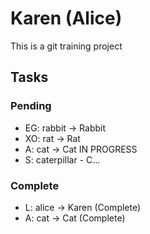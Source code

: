 # Karen (Alice)

This is a git training project

## Tasks

### Pending

- EG: rabbit -> Rabbit
- XO: rat -> Rat
- A: cat -> Cat IN PROGRESS
- S: caterpillar - C...

### Complete

- L: alice -> Karen (Complete)
- A: cat -> Cat (Complete)
